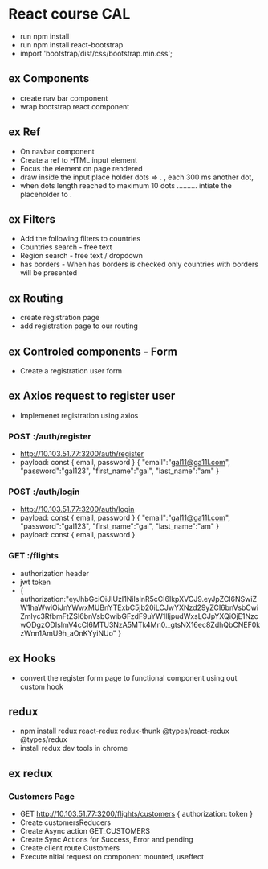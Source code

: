# React course CAL

- run npm install
- run npm install react-bootstrap
- import 'bootstrap/dist/css/bootstrap.min.css';

## ex Components

- create nav bar component
- wrap bootstrap react component

## ex Ref

- On navbar component
- Create a ref to HTML input element
- Focus the element on page rendered
- draw inside the input place holder dots => . , each 300 ms another dot,
- when dots length reached to maximum 10 dots .......... intiate the placeholder to .

## ex Filters

- Add the following filters to countries
- Countries search - free text
- Region search - free text / dropdown
- has borders - When has borders is checked only countries with borders will be presented

## ex Routing

- create registration page
- add registration page to our routing

## ex Controled components - Form

- Create a registration user form

## ex Axios request to register user

- Implemenet registration using axios

### POST <IP>:<PORT>/auth/register
- http://10.103.51.77:3200/auth/register
- payload: const { email, password }
 {
	"email":"gal11@ga11l.com",
	"password":"gal123",
	"first_name":"gal",
	"last_name":"am"
}

### POST <IP>:<PORT>/auth/login

- http://10.103.51.77:3200/auth/login
- payload: const { email, password }
 {
	"email":"gal11@ga11l.com",
	"password":"gal123",
	"first_name":"gal",
	"last_name":"am"
}
- payload: const { email, password }


### GET <IP>:<PORT>/flights
- authorization header
- jwt token
- { authorization:"eyJhbGciOiJIUzI1NiIsInR5cCI6IkpXVCJ9.eyJpZCI6NSwiZW1haWwiOiJnYWwxMUBnYTExbC5jb20iLCJwYXNzd29yZCI6bnVsbCwiZmlyc3RfbmFtZSI6bnVsbCwibGFzdF9uYW1lIjpudWxsLCJpYXQiOjE1NzcwODgzODIsImV4cCI6MTU3NzA5MTk4Mn0._gtsNX16ec8ZdhQbCNEF0kzWnn1AmU9h_aOnKYyiNUo" }

## ex Hooks

- convert the register form page to functional component using out custom hook

## redux
- npm install redux react-redux redux-thunk @types/react-redux @types/redux
- install redux dev tools in chrome


## ex redux
### Customers Page 
- GET http://10.103.51.77:3200/flights/customers { authorization: token }
- Create customersReducers
- Create Async action GET_CUSTOMERS
- Create Sync Actions for Success, Error and pending
- Create client route Customers
- Execute nitial request on component mounted, useffect
 